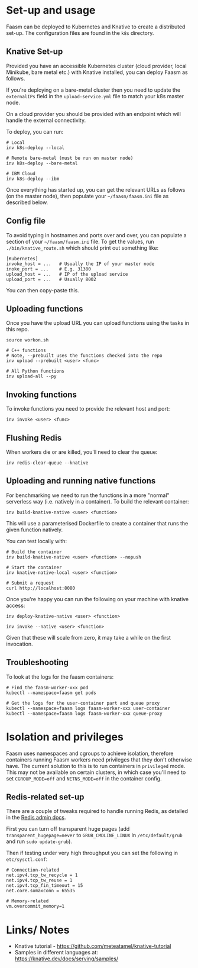# Set-up and usage

Faasm can be deployed to Kubernetes and Knative to create a distributed set-up. The configuration files are found in the `k8s` directory.

## Knative Set-up

Provided you have an accessible Kubernetes cluster (cloud provider, local Minikube, bare metal etc.) with Knative installed, you can deploy Faasm as follows.

If you're deploying on a bare-metal cluster then you need to update the `externalIPs` field in the `upload-service.yml` file to match your k8s master node. 

On a cloud provider you should be provided with an endpoint which will handle the external connectivity.

To deploy, you can run:

```
# Local
inv k8s-deploy --local

# Remote bare-metal (must be run on master node)
inv k8s-deploy --bare-metal

# IBM Cloud
inv k8s-deploy --ibm
```

Once everything has started up, you can get the relevant URLs as follows (on the master node), then populate your
`~/faasm/faasm.ini` file as described below.

## Config file

To avoid typing in hostnames and ports over and over, you can populate a section of your `~/faasm/faasm.ini` file.
To get the values, run `./bin/knative_route.sh` which should print out something like:

```
[Kubernetes]
invoke_host = ...   # Usually the IP of your master node
inoke_port = ...    # E.g. 31380
upload_host = ...   # IP of the upload service
upload_port = ...   # Usually 8002
```

You can then copy-paste this.

## Uploading functions

Once you have the upload URL you can upload functions using the tasks in this repo.

```
source workon.sh

# C++ functions
# Note, --prebuilt uses the functions checked into the repo
inv upload --prebuilt <user> <func>

# All Python functions
inv upload-all --py
```

## Invoking functions

To invoke functions you need to provide the relevant host and port:

```
inv invoke <user> <func>
```

## Flushing Redis

When workers die or are killed, you'll need to clear the queue:

```
inv redis-clear-queue --knative
```

## Uploading and running native functions

For benchmarking we need to run the functions in a more "normal" serverless way (i.e. natively in a container). To build the relevant container:

```
inv build-knative-native <user> <function>
```

This will use a parameterised Dockerfile to create a container that runs the given function natively.

You can test locally with:

```
# Build the container
inv build-knative-native <user> <function> --nopush

# Start the container
inv knative-native-local <user> <function>

# Submit a request
curl http://localhost:8080
```

Once you're happy you can run the following on your machine with knative access:

```
inv deploy-knative-native <user> <function>

inv invoke --native <user> <function>
```

Given that these will scale from zero, it may take a while on the first invocation.

## Troubleshooting

To look at the logs for the faasm containers:

```
# Find the faasm-worker-xxx pod
kubectl --namespace=faasm get pods

# Get the logs for the user-container part and queue proxy
kubectl --namespace=faasm logs faasm-worker-xxx user-container
kubectl --namespace=faasm logs faasm-worker-xxx queue-proxy
```

# Isolation and privileges

Faasm uses namespaces and cgroups to achieve isolation, therefore containers running Faasm workers need privileges
that they don't otherwise have. The current solution to this is to run containers in `privileged` mode. This may not
be available on certain clusters, in which case you'll need to set `CGROUP_MODE=off` and `NETNS_MODE=off` in the
container config.

## Redis-related set-up

There are a couple of tweaks required to handle running Redis, as detailed in the
[Redis admin docs](https://redis.io/topics/admin).

First you can turn off transparent huge pages (add `transparent_hugepage=never` to `GRUB_CMDLINE_LINUX`
in `/etc/default/grub` and run `sudo update-grub`).

Then if testing under very high throughput you can set the following in `etc/sysctl.conf`:

```
# Connection-related
net.ipv4.tcp_tw_recycle = 1
net.ipv4.tcp_tw_reuse = 1
net.ipv4.tcp_fin_timeout = 15
net.core.somaxconn = 65535

# Memory-related
vm.overcommit_memory=1
```

# Links/ Notes

- Knative tutorial - https://github.com/meteatamel/knative-tutorial
- Samples in different languages at: https://knative.dev/docs/serving/samples/


